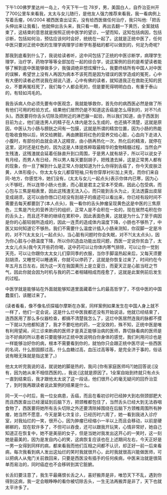 下午1:00佛罗里达州一岛上，今天下午一位 78岁，男，美国白人，自乔治亚州开了700公里车来看我，太太与女儿随行，是他友人强力推荐来看我，我一看病例上写着舌瘤，06/2004 被西医查出证实，没有给西医做任何治疗，我只叫他:「把舌头伸出来让我看]，他就伸出舌头来，我只看一眼，再出去翻一下黄历，全案就结束了，这结束的意思就是按照正统中医学的望诊，一望而知，这知包括病因，包括诊断，包括如何治，预估应该何时会好，统统在一起了。这就是正统中医了，任何中医只要对正统中医的生理学病理学诊断学有基础的都可以做到的，何足为奇呢?

那我到底看到什么了，我说给读者听，这中间包括了正统的中医诊断学，病理学生理学，治疗学，药物学等等全部加在一起的综合学，说这案例的目的是希望读者能够了解到底中医能够做多少，我强调绝非想炫耀什么，我要终结所有中国人对中医的误解，希望世上没有人再因为病本不该死而是因为错误的医学造成的冤死，心中有大便的读者必然说我在胡说八道，心中有佛的读者，就知道我正在救助无知的民众，不要再冤枉死了，我们每个人都会死的，但是要死得明明白白，有重于泰山的，有轻如鸿毛的。

我告诉病人你必须先要有中医观念，我就能够救你，首先你的病西医必然是做了所有他们可用的检验方式，结果他们居然仍是不知道这舌癌是怎么得到的，对不?(点头)。西医要将你舌头切除及把附近的淋巴腺一起验，所以我们知道，由于西医到目前为止，他们是连男人的精子在人体内是怎么生成的，也还搞不清楚，这就是原因，中医认为小肠与膀胱之间有一包膜，这就是所谓的精宫位置，因为小肠的热能在吸收食物以后，转交给脾脏，再由脾脏将红色的营养交给心脏，心血向下走进入小腹时，有部份的血就会进入这精宫，由小肠再热化一次，热化后的精液，就停在这里，这时还是红色的，因为这是人体提炼粹取最精华的食物精髓过程，当然会产生残渣，这残渣就会延着任脉直升到口周围，于是男人就有胡子，所以可以说女子有月经，而男人有日经，所以男人每天要刮胡子，把残渣去掉，这是正常男人都有的现象，你一旦了解到什么是正常人你就知道为什么你得到舌癌了，你今天皮肤泛黄，人体形瘦小，你太太与女儿都穿短袖,只有你穿厚衬衫加上夹克，而你们来自同-地方，你感觉冷，她们没有，(太太与女儿一起点头)表示你体内已寒，因为心火不够旺，所以连带小肠火也衰，而心脏是君主之官本不受病，因此心包受病，而心包与三焦是相表里，因此这残渣无法入心，而只能到舌头为止，无法透露出皮层变成胡须，这可以由你唇口已经没有刮胡子的痕迹可以看出来，你已经有段时间不需要去每天都要刮了(本人点头)，我一看你的舌头肿瘤呈现黄色这是中医的三焦原色，三焦是汽化的营养流行的组织，正常人是不会积在一处的，现在居然屯积在你的舌头上，而且还不断的继续在累积中，因此表面色黄，这就是为什么了至于病因是你的心脏较弱所造成的，因此一连贯的造成体内温度下降，小肠也不够热了，中医又如何知道它不够热，我们不需要什么温度计插入小肠来测知，你双脚一定是冷的，对不?(太太女儿一起点头)，当心脏有问题时你会失眠，对不?(太太点头)，因为你心脏与小肠温度下降，所以你的造血功能出现问题，西医一定说你贫血了，太太女儿点头)我今天开些药你喝，这中药可以让你体内寒气排除，可以让你一觉到天亮，可以让你跟你太太女儿们穿同季的衣服，当你手脚温热起来后，又每天须要刮胡须，又睡觉可以睡通宵，你就可以停药了，这就是你恢复过来了，时间约在今年五月五日左右，因为这一天在我国黄历上是立夏日，而夏天正是心脏当旺之节气，因此你就会因为时机与我的药二者相辅相成而痊愈了，这就是此案例前后发生的过程。

中医学就是能够站在外面就能够知道里面藏着什么的最高哲学了，不信中医的中国蠢蛋们，该醒过来了。

(读者看看，像不像名侦探福尔摩斯在办案，同样案例如果发生在中国人身上就不一样了，他们一定会说，这是什么烂中医我都还没有开始说话，他就已经结束了，连西医用了那么多仪器检查，都搞不清楚我怎么了，这烂中医居然连我的脉都不摸一下就以为他都知道了，我才不要吃他的药，一定没效的，殊不知，正统中医是唯有利用望闻，问三诊来断病的医师才是真正能够治病的医师，靠切脉看病的医师是治不好病的所以患者只要能够对正统中医说明白你身体的感觉，我们利用问诊也是一样能够治好你的病，根本不需要看到你的，就怕你只会跟正统中医尽说一些西医的名词，什么胆固醇过高，什么血糖过高，血压过高等等，是完全济于事的，俗话说有眼无珠就是指这里了。)

他太太听完我说的话，就说她的脚是热的，我问:[你有家庭医师吗?]她回答说:[没有，因为她从来不相信西医的。，我说:[这就是原因了。1全案自始到终就只有点头一直到结束后，我才跟他太太说了这一段话，他们很开心的毫无疑问的回乔治亚了，到时我再跟读者说此案例的结果是什么。

同一天一小时后，我一位女病患，舌癌，而且在看初诊时已经肿大到右侧颈部肥大而且西医查出已经漫延到后脑下方，把颈椎都包住了，当然舌头已经大到无法吞咽食物了，西医要将她所有舌头切除之外还要清除掉围绕在后脑下方颈椎周围所有肿瘤，她当然不愿意，今天是第七次复诊，已经历时六周了，她一看到我进入诊疗室，对我灿烂的一笑，很开心，因为肿瘤已经缩小一半以上而且会移动，以前是硬梆梆的，现在软许多了，不但可以吞食，还可以跟我开玩笑，心情非常好，她自己知道正在恢复中，她不是美丽的女子，但是当她对我发出这开心的一笑时，这一刻她是最美的，因为是发自内心的笑，这病恢复应该也在上述期间左右，今天正好是一男一女得到同样的病，都来看我而他们互相之间都不认识，却正好一前一后来看病，每次我看到病人发出这灿烂的笑时我就很开心，此时我就很高兴能做医师，可以把病人从鬼门关前救回来，只要是西医没有插手的任何疾病，中医来治就是很简单而易治的，同时癌症也不会移转到其它脏腑。

长舌妇要注意了，我生平最痛恨长舌之人，喜好搬弄是非，唯恐天下不乱，遇到你得到这病，我一定会眼睁睁的看你被切除舌头，一生无法再搬弄是非了，天下也就太平许多了。

